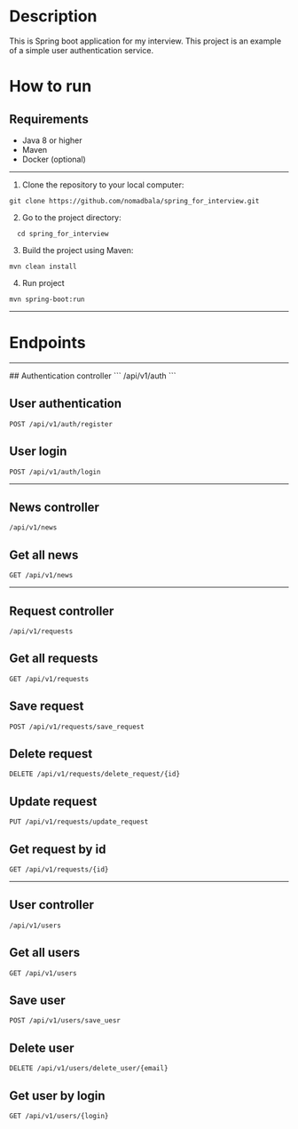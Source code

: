 # Description
This is Spring boot application for my interview. This project is an example of a simple user authentication service.

# How to run
## Requirements
* Java 8 or higher
* Maven
* Docker (optional)

<hr>

1. Clone the repository to your local computer:
```
git clone https://github.com/nomadbala/spring_for_interview.git
```

2. Go to the project directory:
```
  cd spring_for_interview
```

3. Build the project using Maven:
```
mvn clean install
```

4. Run project
```
mvn spring-boot:run
```
<hr>

# Endpoints
<hr>
## Authentication controller
```
/api/v1/auth
```

## User authentication
```
POST /api/v1/auth/register
```

## User login
```
POST /api/v1/auth/login
```

<hr>

## News controller
```
/api/v1/news
```

##  Get all news
```
GET /api/v1/news
```

<hr>

## Request controller
```
/api/v1/requests
```

## Get all requests
```
GET /api/v1/requests
```

## Save request
```
POST /api/v1/requests/save_request
```

## Delete request
```
DELETE /api/v1/requests/delete_request/{id}
```

## Update request
```
PUT /api/v1/requests/update_request
```

## Get request by id
```
GET /api/v1/requests/{id}
```

<hr>

## User controller
```
/api/v1/users
```

## Get all users
```
GET /api/v1/users
```

## Save user
```
POST /api/v1/users/save_uesr
```

## Delete user
```
DELETE /api/v1/users/delete_user/{email}
```

## Get user by login
```
GET /api/v1/users/{login}
```
